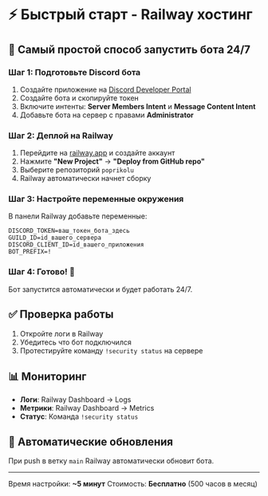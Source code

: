 # ⚡ Быстрый старт - Railway хостинг

## 🚀 Самый простой способ запустить бота 24/7

### Шаг 1: Подготовьте Discord бота
1. Создайте приложение на [Discord Developer Portal](https://discord.com/developers/applications)
2. Создайте бота и скопируйте токен
3. Включите интенты: **Server Members Intent** и **Message Content Intent**
4. Добавьте бота на сервер с правами **Administrator**

### Шаг 2: Деплой на Railway
1. Перейдите на [railway.app](https://railway.app) и создайте аккаунт
2. Нажмите **\"New Project\"** → **\"Deploy from GitHub repo\"**
3. Выберите репозиторий `poprikolu`
4. Railway автоматически начнет сборку

### Шаг 3: Настройте переменные окружения
В панели Railway добавьте переменные:
```
DISCORD_TOKEN=ваш_токен_бота_здесь
GUILD_ID=id_вашего_сервера
DISCORD_CLIENT_ID=id_вашего_приложения
BOT_PREFIX=!
```

### Шаг 4: Готово! 🎉
Бот запустится автоматически и будет работать 24/7.

## ✅ Проверка работы
1. Откройте логи в Railway
2. Убедитесь что бот подключился
3. Протестируйте команду `!security status` на сервере

## 📊 Мониторинг
- **Логи**: Railway Dashboard → Logs
- **Метрики**: Railway Dashboard → Metrics  
- **Статус**: Команда `!security status`

## 🔄 Автоматические обновления
При push в ветку `main` Railway автоматически обновит бота.

---
Время настройки: **~5 минут**
Стоимость: **Бесплатно** (500 часов в месяц)